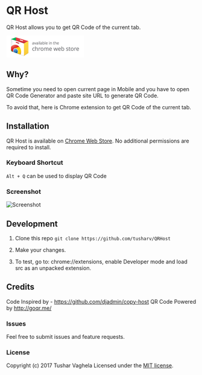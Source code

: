 # QR Host

QR Host allows you to get QR Code of the current tab.

[![Install](/screenshots/store_badge.png)](https://chrome.google.com/webstore/detail/qr-host/lchkgooogmgikngchgobcclhiijejjeg)


## Why?

Sometime you need to open current page in Mobile and you have to open QR Code Generator and paste site URL to generate QR Code.

To avoid that, here is Chrome extension to get QR Code of the current tab.

## Installation

QR Host is available on [Chrome Web Store](https://chrome.google.com/webstore/detail/qr-host/lchkgooogmgikngchgobcclhiijejjeg). No additional permissions are required to install.

### Keyboard Shortcut

```Alt + Q``` can be used to display QR Code

### Screenshot
![Screenshot](/screenshots/qr_host.png)

## Development

1. Clone this repo
```git clone https://github.com/tusharv/QRHost```

2. Make your changes.

3. To test, go to: chrome://extensions, enable Developer mode and load src as an unpacked extension.

## Credits
Code Inspired by - https://github.com/djadmin/copy-host
QR Code Powered by http://goqr.me/


### Issues

Feel free to submit issues and feature requests.

### License

Copyright (c) 2017 Tushar Vaghela
Licensed under the [MIT license](http://opensource.org/licenses/MIT).
